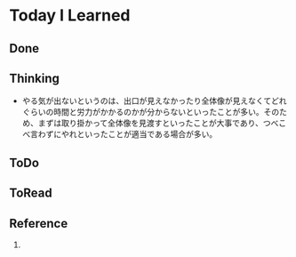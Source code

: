 # Today I Learned

## Done

## Thinking
- やる気が出ないというのは、出口が見えなかったり全体像が見えなくてどれぐらいの時間と労力がかかるのかが分からないといったことが多い。そのため、まずは取り掛かって全体像を見渡すといったことが大事であり、つべこべ言わずにやれといったことが適当である場合が多い。

## ToDo

## ToRead

## Reference
1. 